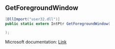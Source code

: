 ## GetForegroundWindow

```csharp
[DllImport("user32.dll")]
public static extern IntPtr GetForegroundWindow(
   
);
```

Microsoft documentation: [Link](https://docs.microsoft.com/en-us/windows/win32/api/winuser/nf-winuser-getforegroundwindow)
